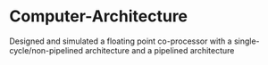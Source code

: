 # Computer-Architecture
Designed and simulated a floating point co-processor with a single-cycle/non-pipelined architecture and a pipelined architecture
